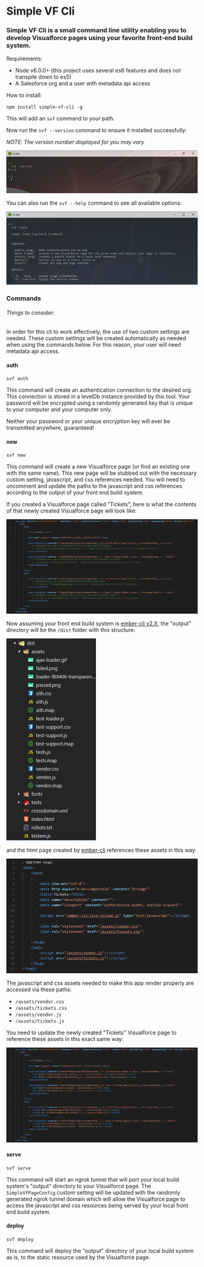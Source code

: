 # Simple VF Cli

### Simple VF Cli is a small command line utility enabling you to develop Visualforce pages using your favorite front-end build system.

Requirements:

* Node v6.0.0+ (this project uses several es6 features and does not transpile down to es5)
* A Salesforce org and a user with metadata api access

How to install:

```
npm install simple-vf-cli -g
```

This will add an `svf` command to your path.

Now run the `svf --version` command to ensure it installed successfully:

*NOTE: The version number displayed for you may vary*

![alt text](/images/svf--version.PNG "svf --version")

You can also run the `svf --help` command to see all available options:

![alt text](/images/svf--help.PNG "svf --help")

### Commands

###### Things to consider:

In order for this cli to work effectively, the use of two custom settings are needed. These custom settings will be created automatically as needed when using the commands below. For this reason, your user will need metadata api access.

#### auth

```
svf auth
```

This command will create an authentication connection to the desired org.  This connection is stored in a levelDb instance provided by this tool.  Your password will be encrypted using a randomly generated key that is unique to your computer and your computer only.  

Neither your password or your unique encryption key will ever be transmitted anywhere, guaranteed!

#### new

```
svf new
```

This command will create a new Visualforce page (or find an existing one with the same name). This new page will be stubbed out with the necessary custom setting, javascript, and css references needed. You will need to uncomment and update the paths to the javascript and css references according to the output of your front end build system.

If you created a Visualforce page called "Tickets", here is what the contents of that newly created Visualforce page will look like:

![alt text](/images/newpage.PNG)

Now assuming your front end build system is [ember-cli v2.X](https://ember-cli.com), the "output" directory will be the `/dist` folder with this structure:

![alt text](/images/dist.PNG)

and the html page created by [ember-cli](https://ember-cli.com) references these assets in this way:

![alt text](/images/dist-html.PNG)

The javascript and css assets needed to make this app render properly are accessed via these paths:

* `/assets/vendor.css`
* `/assets/tickets.css`
* `/assets/vendor.js`
* `/assets/tickets.js`

You need to update the newly created "Tickets" Visualforce page to reference these assets in this exact same way:

![alt text](/images/newpage-updated.PNG)

#### serve

```
svf serve
```

This command will start an ngrok tunnel that will port your local build system's "output" directory to your Visualforce page. The `SimpleVfPageConfig` custom setting will be updated with the randomly generated ngrok tunnel domain which will allow the Visualforce page to access the javascript and css resources being served by your local front end build system.

#### deploy

```
svf deploy
```

This command will deploy the "output" directory of your local build system as is, to the static resource used by the Visualforce page.
